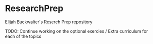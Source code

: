 # ResearchPrep

Elijah Buckwalter's Reserch Prep repository

TODO: Continue working on the optional exercies / Extra curriculum for each of the topics
